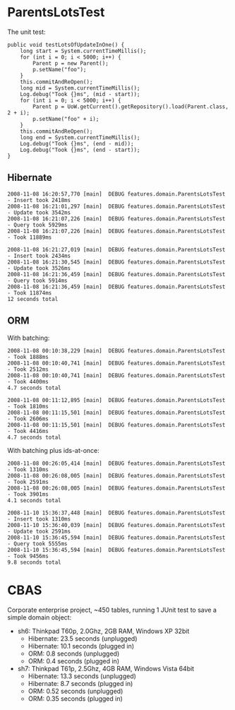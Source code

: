 
ParentsLotsTest
===============

The unit test:

    public void testLotsOfUpdateInOne() {
        long start = System.currentTimeMillis();
        for (int i = 0; i < 5000; i++) {
            Parent p = new Parent();
            p.setName("foo");
        }
        this.commitAndReOpen();
        long mid = System.currentTimeMillis();
        Log.debug("Took {}ms", (mid - start));
        for (int i = 0; i < 5000; i++) {
            Parent p = UoW.getCurrent().getRepository().load(Parent.class, 2 + i);
            p.setName("foo" + i);
        }
        this.commitAndReOpen();
        long end = System.currentTimeMillis();
        Log.debug("Took {}ms", (end - mid));
        Log.debug("Took {}ms", (end - start));
    }

Hibernate
---------

    2008-11-08 16:20:57,770 [main]  DEBUG features.domain.ParentsLotsTest - Insert took 2418ms
    2008-11-08 16:21:01,297 [main]  DEBUG features.domain.ParentsLotsTest - Update took 3542ms
    2008-11-08 16:21:07,226 [main]  DEBUG features.domain.ParentsLotsTest - Query took 5929ms
    2008-11-08 16:21:07,226 [main]  DEBUG features.domain.ParentsLotsTest - Took 11889ms

    2008-11-08 16:21:27,019 [main]  DEBUG features.domain.ParentsLotsTest - Insert took 2434ms
    2008-11-08 16:21:30,545 [main]  DEBUG features.domain.ParentsLotsTest - Update took 3526ms
    2008-11-08 16:21:36,459 [main]  DEBUG features.domain.ParentsLotsTest - Query took 5914ms
    2008-11-08 16:21:36,459 [main]  DEBUG features.domain.ParentsLotsTest - Took 11874ms
    12 seconds total

ORM
---

With batching:

    2008-11-08 00:10:38,229 [main]  DEBUG features.domain.ParentsLotsTest - Took 1888ms
    2008-11-08 00:10:40,741 [main]  DEBUG features.domain.ParentsLotsTest - Took 2512ms
    2008-11-08 00:10:40,741 [main]  DEBUG features.domain.ParentsLotsTest - Took 4400ms
    4.7 seconds total

    2008-11-08 00:11:12,895 [main]  DEBUG features.domain.ParentsLotsTest - Took 1810ms
    2008-11-08 00:11:15,501 [main]  DEBUG features.domain.ParentsLotsTest - Took 2606ms
    2008-11-08 00:11:15,501 [main]  DEBUG features.domain.ParentsLotsTest - Took 4416ms
    4.7 seconds total

With batching plus ids-at-once:

    2008-11-08 00:26:05,414 [main]  DEBUG features.domain.ParentsLotsTest - Took 1310ms
    2008-11-08 00:26:08,005 [main]  DEBUG features.domain.ParentsLotsTest - Took 2591ms
    2008-11-08 00:26:08,005 [main]  DEBUG features.domain.ParentsLotsTest - Took 3901ms
    4.1 seconds total

    2008-11-10 15:36:37,448 [main]  DEBUG features.domain.ParentsLotsTest - Insert took 1310ms
    2008-11-10 15:36:40,039 [main]  DEBUG features.domain.ParentsLotsTest - Update took 2591ms
    2008-11-10 15:36:45,594 [main]  DEBUG features.domain.ParentsLotsTest - Query took 5555ms
    2008-11-10 15:36:45,594 [main]  DEBUG features.domain.ParentsLotsTest - Took 9456ms
    9.8 seconds total

CBAS
====

Corporate enterprise project, ~450 tables, running 1 JUnit test to save a simple domain object:

* sh6: Thinkpad T60p, 2.0Ghz, 2GB RAM, Windows XP 32bit
  * Hibernate: 23.5 seconds (unplugged)
  * Hibernate: 10.1 seconds (plugged in)
  * ORM: 0.8 seconds (unplugged)
  * ORM: 0.4 seconds (plugged in)
* sh7: Thinkpad T61p, 2.5Ghz, 4GB RAM, Windows Vista 64bit
  * Hibernate: 13.3 seconds (unplugged)
  * Hibernate: 8.7 seconds (plugged in)
  * ORM: 0.52 seconds (unplugged)
  * ORM: 0.35 seconds (plugged in)

